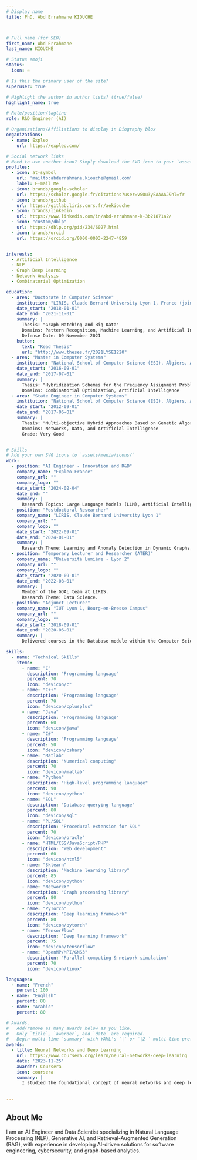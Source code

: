 ```yaml
---
# Display name
title: PhD. Abd Errahmane KIOUCHE



# Full name (for SEO)
first_name: Abd Errahmane
last_name: KIOUCHE

# Status emoji
status:
  icon: ♾️

# Is this the primary user of the site?
superuser: true

# Highlight the author in author lists? (true/false)
highlight_name: true

# Role/position/tagline
role: R&D Engineer (AI)

# Organizations/Affiliations to display in Biography blox
organizations:
  - name: Expleo
    url: https://expleo.com/

# Social network links
# Need to use another icon? Simply download the SVG icon to your `assets/media/icons/` folder.
profiles:
  - icon: at-symbol
    url: 'mailto:abderrahmane.kiouche@gmail.com'
    label: E-mail Me
  - icon: brands/google-scholar
    url: https://scholar.google.fr/citations?user=vSOu3yEAAAAJ&hl=fr
  - icon: brands/github
    url: https://gitlab.liris.cnrs.fr/aekiouche
  - icon: brands/linkedin
    url: https://www.linkedin.com/in/abd-errahmane-k-3b21871a2/
  - icon: "custom/dblp"
    url: https://dblp.org/pid/234/6027.html
  - icon: brands/orcid
    url: https://orcid.org/0000-0003-2247-4859


interests:
  - Artificial Intelligence
  - NLP
  - Graph Deep Learning
  - Network Analysis
  - Combinatorial Optimization

education:
  - area: "Doctorate in Computer Science"
    institution: "LIRIS, Claude Bernard University Lyon 1, France (joint supervision with the National School of Computer Science, Algeria)"
    date_start: "2018-01-01"
    date_end: "2021-11-01"
    summary: |
      Thesis: "Graph Matching and Big Data"
      Domains: Pattern Recognition, Machine Learning, and Artificial Intelligence
      Defense Date: 09 November 2021
    button:
      text: "Read Thesis"
      url: "http://www.theses.fr/2021LYSE1220"
  - area: "Master in Computer Systems"
    institution: "National School of Computer Science (ESI), Algiers, Algeria"
    date_start: "2016-09-01"
    date_end: "2017-07-01"
    summary: |
      Thesis: "Hybridization Schemes for the Frequency Assignment Problem"
      Domains: Combinatorial Optimization, Artificial Intelligence
  - area: "State Engineer in Computer Systems"
    institution: "National School of Computer Science (ESI), Algiers, Algeria"
    date_start: "2012-09-01"
    date_end: "2017-06-01"
    summary: |
      Thesis: "Multi-objective Hybrid Approaches Based on Genetic Algorithms and Artificial Immune Systems for Solving the Frequency Assignment Problem"
      Domains: Networks, Data, and Artificial Intelligence
      Grade: Very Good


# Skills
# Add your own SVG icons to `assets/media/icons/`
work:
  - position: "AI Engineer - Innovation and R&D"
    company_name: "Expleo France"
    company_url: ""
    company_logo: ""
    date_start: "2024-02-04"
    date_end: ""
    summary: |
      Research Topics: Large Language Models (LLM), Artificial Intelligence, Natural Language Processing, Machine Learning, Data Science.
  - position: "Postdoctoral Researcher"
    company_name: "LIRIS, Claude Bernard University Lyon 1"
    company_url: ""
    company_logo: ""
    date_start: "2022-09-01"
    date_end: "2024-01-01"
    summary: |
      Research Theme: Learning and Anomaly Detection in Dynamic Graphs, Deep Learning on Graphs.
  - position: "Temporary Lecturer and Researcher (ATER)"
    company_name: "Université Lumière - Lyon 2"
    company_url: ""
    company_logo: ""
    date_start: "2020-09-01"
    date_end: "2022-08-01"
    summary: |
      Member of the GOAL team at LIRIS.
      Research Theme: Data Science.
  - position: "Adjunct Lecturer"
    company_name: "IUT Lyon 1, Bourg-en-Bresse Campus"
    company_url: ""
    company_logo: ""
    date_start: "2018-09-01"
    date_end: "2020-06-01"
    summary: |
      Delivered courses in the Database module within the Computer Science department.

skills:
  - name: "Technical Skills"
    items:
      - name: "C"
        description: "Programming language"
        percent: 70
        icon: "devicon/c"
      - name: "C++"
        description: "Programming language"
        percent: 70
        icon: "devicon/cplusplus"
      - name: "Java"
        description: "Programming language"
        percent: 60
        icon: "devicon/java"
      - name: "C#"
        description: "Programming language"
        percent: 50
        icon: "devicon/csharp"
      - name: "Matlab"
        description: "Numerical computing"
        percent: 70
        icon: "devicon/matlab"
      - name: "Python"
        description: "High-level programming language"
        percent: 90
        icon: "devicon/python"
      - name: "SQL"
        description: "Database querying language"
        percent: 80
        icon: "devicon/sql"
      - name: "PL/SQL"
        description: "Procedural extension for SQL"
        percent: 70
        icon: "devicon/oracle"
      - name: "HTML/CSS/JavaScript/PHP"
        description: "Web development"
        percent: 60
        icon: "devicon/html5"
      - name: "Sklearn"
        description: "Machine learning library"
        percent: 85
        icon: "devicon/python"
      - name: "NetworkX"
        description: "Graph processing library"
        percent: 80
        icon: "devicon/python"
      - name: "PyTorch"
        description: "Deep learning framework"
        percent: 80
        icon: "devicon/pytorch"
      - name: "TensorFlow"
        description: "Deep learning framework"
        percent: 75
        icon: "devicon/tensorflow"
      - name: "OpenMP/MPI/GNS3"
        description: "Parallel computing & network simulation"
        percent: 70
        icon: "devicon/linux"

languages:
  - name: "French"
    percent: 100
  - name: "English"
    percent: 80
  - name: "Arabic"
    percent: 80

# Awards.
#   Add/remove as many awards below as you like.
#   Only `title`, `awarder`, and `date` are required.
#   Begin multi-line `summary` with YAML's `|` or `|2-` multi-line prefix and indent 2 spaces below.
awards:
  - title: Neural Networks and Deep Learning
    url: https://www.coursera.org/learn/neural-networks-deep-learning
    date: '2023-11-25'
    awarder: Coursera
    icon: coursera
    summary: |
      I studied the foundational concept of neural networks and deep learning. By the end, I was familiar with the significant technological trends driving the rise of deep learning; build, train, and apply fully connected deep neural networks; implement efficient (vectorized) neural networks; identify key parameters in a neural network’s architecture; and apply deep learning to your own applications.
  
 
---
```


## About Me

I am an AI Engineer and Data Scientist specializing in Natural Language Processing (NLP), Generative AI, and Retrieval-Augmented Generation (RAG), with experience in developing AI-driven solutions for software engineering, cybersecurity, and graph-based analytics.
